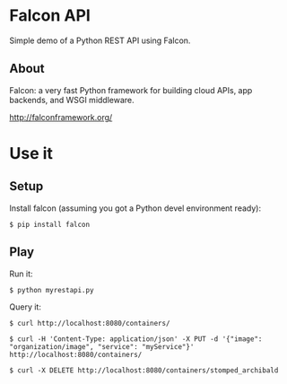 # Falcon API

Simple demo of a Python REST API using Falcon.

## About

Falcon: a very fast Python framework for building cloud APIs, app backends, and WSGI middleware.

http://falconframework.org/

# Use it

## Setup

Install falcon (assuming you got a Python devel environment ready):

````
$ pip install falcon
````

## Play

Run it:

````
$ python myrestapi.py
````

Query it:

````
$ curl http://localhost:8080/containers/
```` 

````
$ curl -H 'Content-Type: application/json' -X PUT -d '{"image": "organization/image", "service": "myService"}' http://localhost:8080/containers/
```` 

````
$ curl -X DELETE http://localhost:8080/containers/stomped_archibald
```` 
